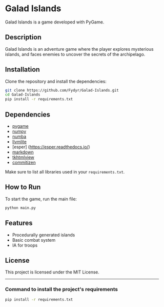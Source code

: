 # Galad Islands

Galad Islands is a game developed with PyGame.

## Description

Galad Islands is an adventure game where the player explores mysterious islands, and faces enemies to uncover the secrets of the archipelago.

## Installation

Clone the repository and install the dependencies:

```bash
git clone https://github.com/Fydyr/Galad-Islands.git
cd Galad-Islands
pip install -r requirements.txt
```

## Dependencies

- [pygame](https://www.pygame.org/)
- [numpy](https://numpy.org/)
- [numba](https://numba.pydata.org/)
- [llvmlite](https://llvmlite.readthedocs.io/)
- [esper] (https://esper.readthedocs.io/)
- [markdown](https://python-markdown.github.io/)
- [tkhtmlview](https://pypi.org/project/tkhtmlview/)
- [commitizen](https://commitizen-tools.github.io/commitizen/)

Make sure to list all libraries used in your `requirements.txt`.

## How to Run

To start the game, run the main file:

```bash
python main.py
```

## Features

- Procedurally generated islands
- Basic combat system
- IA for troops

## License

This project is licensed under the MIT License.

---

### Command to install the project's requirements

```bash
pip install -r requirements.txt
```